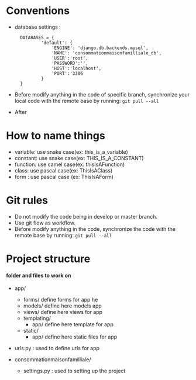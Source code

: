 #  Conventions

- database settings :

        DATABASES = {
                'default': {
                    'ENGINE': 'django.db.backends.mysql',
                    'NAME': 'consommationmaisonfamilliale_db',
                    'USER':'root',
                    'PASSWORD':'',
                    'HOST':'localhost',
                    'PORT':'3306
                }
        }

- Before modify anything in the code of specific branch, synchronize your local code with the remote base by running:
  `git pull --all`
- After 

# How to name things
- variable: use snake case(ex: this_is_a_variable)
- constant: use snake case(ex: THIS_IS_A_CONSTANT)
- function: use camel case(ex: thisIsAFunction)
- class:  use pascal case(ex: ThisIsAClass)
- form : use pascal case (ex: ThisIsAForm)


# Git rules
- Do not modify the code being in develop or master branch.
- Use git flow as workflow.
- Before modify anything in the code, synchronize the code with the remote base by running:
  `git pull --all`


# Project structure

#### folder and files to work on 
- app/
    * forms/
        define forms for app he 
    * models/
        define here models app
    * views/
        define here views for app
    * templating/
        * app/
            define here template for app
    * static/
        * app/
            define here static files for app

- urls.py : used to define urls for app

- consommationmaisonfamilliale/
    * settings.py : used to setting up the project